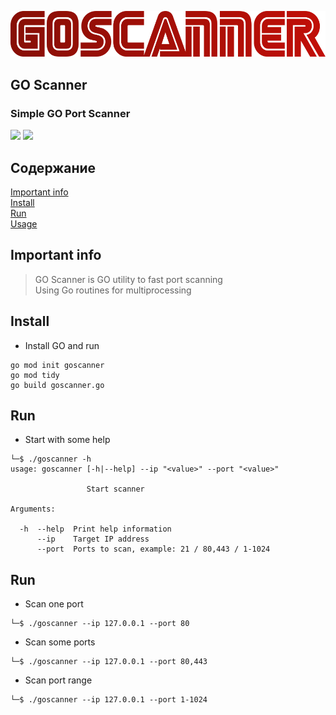 
![logo](logo.png)

## GO Scanner  
### Simple GO Port Scanner  


![](https://img.shields.io/badge/version-1.0-red)
![](https://img.shields.io/badge/go-1.18-red)

## Содержание  
[Important info](#important_info)  
[Install](#install)  
[Run](#install)  
[Usage](#usage)  


<a name="important_info"/>

## Important info  
</a>  

> GO Scanner is GO utility to fast port scanning    
> Using Go routines for multiprocessing    

<a name="install"/>  

## Install  
</a>  

- Install GO and run  
```
go mod init goscanner
go mod tidy 
go build goscanner.go  
```

<a name="run"/>  

## Run  
</a>  

- Start with some help  
```
└─$ ./goscanner -h       
usage: goscanner [-h|--help] --ip "<value>" --port "<value>"

                 Start scanner

Arguments:

  -h  --help  Print help information
      --ip    Target IP address
      --port  Ports to scan, example: 21 / 80,443 / 1-1024
```

<a name="run"/>  

## Run  
</a>  

- Scan one port  
```
└─$ ./goscanner --ip 127.0.0.1 --port 80        
```

- Scan some ports  
```
└─$ ./goscanner --ip 127.0.0.1 --port 80,443       
```

- Scan port range  
```
└─$ ./goscanner --ip 127.0.0.1 --port 1-1024       
```